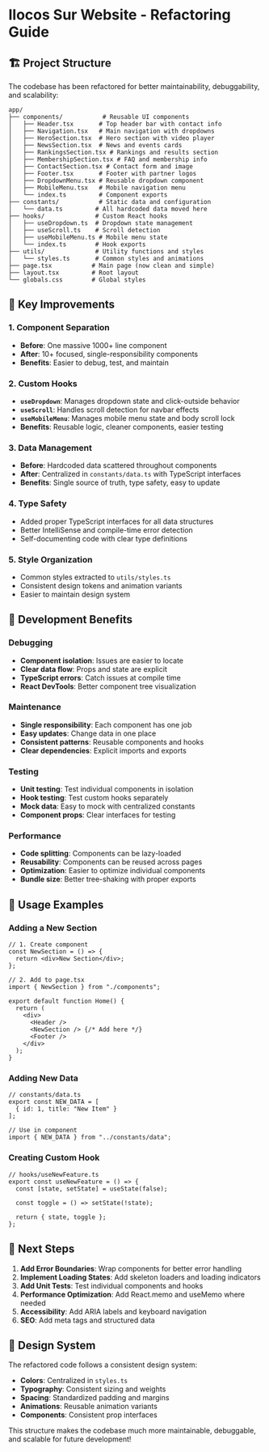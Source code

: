 # Ilocos Sur   Website - Refactoring Guide

## 🏗️ Project Structure

The codebase has been refactored for better maintainability, debuggability, and scalability:

```
app/
├── components/           # Reusable UI components
│   ├── Header.tsx       # Top header bar with contact info
│   ├── Navigation.tsx   # Main navigation with dropdowns
│   ├── HeroSection.tsx  # Hero section with video player
│   ├── NewsSection.tsx  # News and events cards
│   ├── RankingsSection.tsx # Rankings and results section
│   ├── MembershipSection.tsx # FAQ and membership info
│   ├── ContactSection.tsx # Contact form and image
│   ├── Footer.tsx       # Footer with partner logos
│   ├── DropdownMenu.tsx # Reusable dropdown component
│   ├── MobileMenu.tsx   # Mobile navigation menu
│   └── index.ts         # Component exports
├── constants/           # Static data and configuration
│   └── data.ts         # All hardcoded data moved here
├── hooks/              # Custom React hooks
│   ├── useDropdown.ts  # Dropdown state management
│   ├── useScroll.ts    # Scroll detection
│   ├── useMobileMenu.ts # Mobile menu state
│   └── index.ts        # Hook exports
├── utils/              # Utility functions and styles
│   └── styles.ts       # Common styles and animations
├── page.tsx           # Main page (now clean and simple)
├── layout.tsx         # Root layout
└── globals.css        # Global styles
```

## 🎯 Key Improvements

### 1. **Component Separation**
- **Before**: One massive 1000+ line component
- **After**: 10+ focused, single-responsibility components
- **Benefits**: Easier to debug, test, and maintain

### 2. **Custom Hooks**
- **`useDropdown`**: Manages dropdown state and click-outside behavior
- **`useScroll`**: Handles scroll detection for navbar effects
- **`useMobileMenu`**: Manages mobile menu state and body scroll lock
- **Benefits**: Reusable logic, cleaner components, easier testing

### 3. **Data Management**
- **Before**: Hardcoded data scattered throughout components
- **After**: Centralized in `constants/data.ts` with TypeScript interfaces
- **Benefits**: Single source of truth, type safety, easy to update

### 4. **Type Safety**
- Added proper TypeScript interfaces for all data structures
- Better IntelliSense and compile-time error detection
- Self-documenting code with clear type definitions

### 5. **Style Organization**
- Common styles extracted to `utils/styles.ts`
- Consistent design tokens and animation variants
- Easier to maintain design system

## 🔧 Development Benefits

### **Debugging**
- **Component isolation**: Issues are easier to locate
- **Clear data flow**: Props and state are explicit
- **TypeScript errors**: Catch issues at compile time
- **React DevTools**: Better component tree visualization

### **Maintenance**
- **Single responsibility**: Each component has one job
- **Easy updates**: Change data in one place
- **Consistent patterns**: Reusable components and hooks
- **Clear dependencies**: Explicit imports and exports

### **Testing**
- **Unit testing**: Test individual components in isolation
- **Hook testing**: Test custom hooks separately
- **Mock data**: Easy to mock with centralized constants
- **Component props**: Clear interfaces for testing

### **Performance**
- **Code splitting**: Components can be lazy-loaded
- **Reusability**: Components can be reused across pages
- **Optimization**: Easier to optimize individual components
- **Bundle size**: Better tree-shaking with proper exports

## 📝 Usage Examples

### **Adding a New Section**
```tsx
// 1. Create component
const NewSection = () => {
  return <div>New Section</div>;
};

// 2. Add to page.tsx
import { NewSection } from "./components";

export default function Home() {
  return (
    <div>
      <Header />
      <NewSection /> {/* Add here */}
      <Footer />
    </div>
  );
}
```

### **Adding New Data**
```tsx
// constants/data.ts
export const NEW_DATA = [
  { id: 1, title: "New Item" }
];

// Use in component
import { NEW_DATA } from "../constants/data";
```

### **Creating Custom Hook**
```tsx
// hooks/useNewFeature.ts
export const useNewFeature = () => {
  const [state, setState] = useState(false);
  
  const toggle = () => setState(!state);
  
  return { state, toggle };
};
```

## 🚀 Next Steps

1. **Add Error Boundaries**: Wrap components for better error handling
2. **Implement Loading States**: Add skeleton loaders and loading indicators
3. **Add Unit Tests**: Test individual components and hooks
4. **Performance Optimization**: Add React.memo and useMemo where needed
5. **Accessibility**: Add ARIA labels and keyboard navigation
6. **SEO**: Add meta tags and structured data

## 🎨 Design System

The refactored code follows a consistent design system:

- **Colors**: Centralized in `styles.ts`
- **Typography**: Consistent sizing and weights
- **Spacing**: Standardized padding and margins
- **Animations**: Reusable animation variants
- **Components**: Consistent prop interfaces

This structure makes the codebase much more maintainable, debuggable, and scalable for future development!

